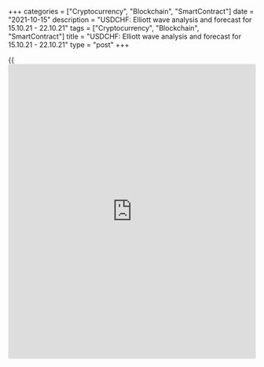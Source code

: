 +++
categories = ["Cryptocurrency", "Blockchain", "SmartContract"]
date = "2021-10-15"
description = "USDCHF: Elliott wave analysis and forecast for 15.10.21 - 22.10.21"
tags = ["Cryptocurrency", "Blockchain", "SmartContract"]
title = "USDCHF: Elliott wave analysis and forecast for 15.10.21 - 22.10.21"
type = "post"
+++

{{<iframe id="large-banner" src="https://www.bounty.group/#slide=7.0" width="100%" height="600" scrolling="no" style="border: 0px solid rgb(216, 221, 230); border-radius: 3px;">}}

2021-10-15

2021-10-15

USDCHF: Elliott wave analysis and forecast for 15.10.21 – 22.10.21Alex
Geuta

 **Main scenario:** consider long positions from corrections above the
level of 0.9193 with a target of 0.9506 – 0.9685.

 **Alternative scenario:** breakout and consolidation below the level of
0.9193 will allow the pair to continue declining to the levels of 0.9103
– 0.9018.

 **Analysis:** Daily chart: presumably, a descending first wave of
larger degree (1) of 5 is formed and an ascending correction is now
developing as second wave (2) of 5. Wave C of (2) continues developing
on the H4 chart. Wave i of C is formed, a corrective wave ii of C is
completed, and wave iii of C is unfolding as parts of wave C of (2).
Apparently, the third wave of smaller degree (iii) of iii finished
developing and a corrective wave (iv) of iii was formed on the H1 chart.
If the presumption is correct, the pair will continue to rise in wave
(v) of iii to the levels of 0.9506 – 0.9685. The level of 0.9193 is
critical in this scenario. Its breakout will allow the pair to continue
falling to the levels of 0.9103 – 0.9018.

* * *

* * *

## Price chart of USDCHF in real time mode

The content of this article reflects the author’s opinion and does not
necessarily reflect the official position of LiteForex. The material
published on this page is provided for informational purposes only and
should not be considered as the provision of investment advice for the
purposes of Directive 2004/39/EC.

Rate this article:

{{value}}

( {{count}} {{title}} )